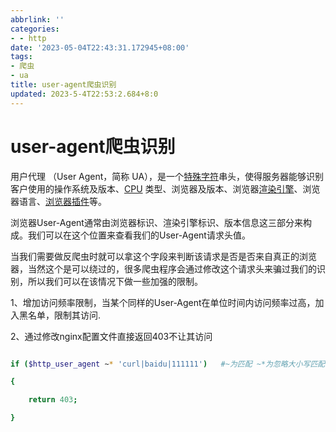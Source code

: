 ```yaml
---
abbrlink: ''
categories:
- - http
date: '2023-05-04T22:43:31.172945+08:00'
tags:
- 爬虫
- ua
title: user-agent爬虫识别
updated: 2023-5-4T22:53:2.684+8:0
---
```

# user-agent爬虫识别

用户代理 （User Agent，简称 UA），是一个[特殊字符](https://baike.baidu.com/item/%E7%89%B9%E6%AE%8A%E5%AD%97%E7%AC%A6/112715?fromModule=lemma_inlink)串头，使得服务器能够识别客户使用的操作系统及版本、[CPU](https://baike.baidu.com/item/CPU/120556?fromModule=lemma_inlink) 类型、浏览器及版本、浏览器[渲染引擎](https://baike.baidu.com/item/%E6%B8%B2%E6%9F%93%E5%BC%95%E6%93%8E/10982158?fromModule=lemma_inlink)、浏览器语言、[浏览器插件](https://baike.baidu.com/item/%E6%B5%8F%E8%A7%88%E5%99%A8%E6%8F%92%E4%BB%B6/8330255?fromModule=lemma_inlink)等。

浏览器User-Agent通常由浏览器标识、渲染引擎标识、版本信息这三部分来构成。我们可以在这个位置来查看我们的User-Agent请求头值。

当我们需要做反爬虫时就可以拿这个字段来判断该请求是否是否来自真正的浏览器，当然这个是可以绕过的，很多爬虫程序会通过修改这个请求头来骗过我们的识别，所以我们可以在该情况下做一些加强的限制。

1、增加访问频率限制，当某个同样的User-Agent在单位时间内访问频率过高，加入黑名单，限制其访问.

2、通过修改nginx配置文件直接返回403不让其访问

```bash

if ($http_user_agent ~* 'curl|baidu|111111')   #~为匹配 ~*为忽略大小写匹配

{

    return 403;

}
```
